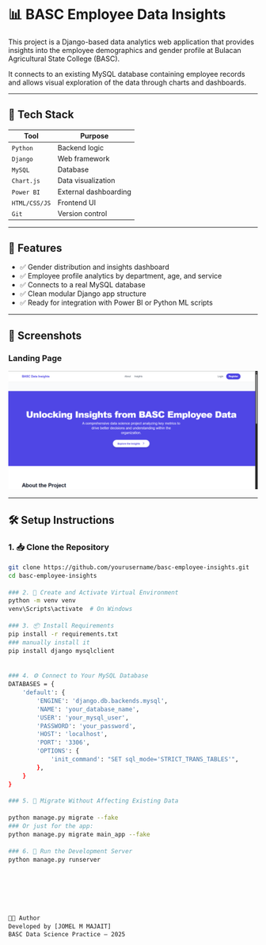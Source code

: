 # 📊 BASC Employee Data Insights

This project is a Django-based data analytics web application that provides insights into the employee demographics and gender profile at Bulacan Agricultural State College (BASC).

It connects to an existing MySQL database containing employee records and allows visual exploration of the data through charts and dashboards.

---

## 🔧 Tech Stack

| Tool                 | Purpose              |
| -------------------- | -------------------- |
| `Python`             | Backend logic        |
| `Django`             | Web framework        |
| `MySQL`              | Database             |
| `Chart.js`           | Data visualization   |
| `Power BI`           | External dashboarding|
| `HTML/CSS/JS`        | Frontend UI          |
| `Git`                | Version control      |

---

## 🧱 Features

- ✅ Gender distribution and insights dashboard  
- ✅ Employee profile analytics by department, age, and service  
- ✅ Connects to a real MySQL database  
- ✅ Clean modular Django app structure  
- ✅ Ready for integration with Power BI or Python ML scripts

---


## 📸 Screenshots

### Landing Page
![Landing Page Screenshot](assets/images/landing.png)

---

## 🛠️ Setup Instructions

### 1. 📥 Clone the Repository

```bash
git clone https://github.com/yourusername/basc-employee-insights.git
cd basc-employee-insights

### 2. 🐍 Create and Activate Virtual Environment
python -m venv venv
venv\Scripts\activate  # On Windows

### 3. 📦 Install Requirements
pip install -r requirements.txt
### manually install it
pip install django mysqlclient


### 4. ⚙️ Connect to Your MySQL Database
DATABASES = {
    'default': {
        'ENGINE': 'django.db.backends.mysql',
        'NAME': 'your_database_name',
        'USER': 'your_mysql_user',
        'PASSWORD': 'your_password',
        'HOST': 'localhost',
        'PORT': '3306',
        'OPTIONS': {
            'init_command': "SET sql_mode='STRICT_TRANS_TABLES'",
        },
    }
}

### 5. 🔧 Migrate Without Affecting Existing Data

python manage.py migrate --fake
### Or just for the app:
python manage.py migrate main_app --fake

### 6. 🚀 Run the Development Server
python manage.py runserver






👨‍💻 Author
Developed by [JOMEL M MAJAIT]
BASC Data Science Practice – 2025